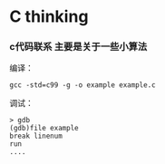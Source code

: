 C thinking
=========

### c代码联系 主要是关于一些小算法

编译：

```gcc -std=c99 -g -o example example.c```

调试：

```
> gdb
(gdb)file example
break linenum
run
....
```
